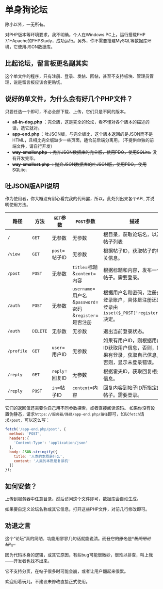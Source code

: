 # 单身狗论坛

除小以外，一无所有。

对PHP版本等环境要求，我不明确，个人在Windows PC上，运行搭载PHP 7.1+Apache的PHPStudy，成功运行。另外，你不需要搭建MySQL等数据库环境，它使用JSON数据库。

## 比起论坛，留言板更名副其实

这个单文件的程序，只有注册、登录、发帖、回帖，甚至不支持板块、管理员管理，说是留言板应该会更贴切。

## 说好的单文件，为什么会有好几个PHP文件？

只要任选一个即可，不必全部下载、上传，它们只是不同的版本。

* **all-in-dog.php** ：完全版，这是完全的论坛，看不懂对各个版本的描述的话，选它就对。
* **app-end.php** ：吐JSON版，与完全版比，这个版本返回的是JSON而不是HTML，且相比完全版缺少一些页面，适合前后端分离用。（不提供单独的前端文件，请自行开发）
* ~~**way-smaller.php** ：抛弃JSON数据库的完全版，使用PDO，使用SQLite.~~ 没有开发完毕。
* ~~**way-smallest.php** ：抛弃JSON数据库的吐JSON版，使用PDO，使用SQLite.~~

## 吐JSON版API说明

作为使用者，你大概没有耐心看完我的代码罢，所以，此处列出来各个API, 并说明使用方法。

路径 | 方法 | `GET`参数 | `POST`参数 | 描述
---- | ------ | ------ | ----- | ----
`/` | `GET` | 无参数 | 无参数 | 根目录，获取论坛名，以及帖子列表
`/view` | `GET` | `post`=帖子ID | 无参数 | 根据帖子ID，获取帖子的相关信息。
`/post` | `POST` | 无参数 | `title`=标题&`content`=内容 | 根据标题和内容，发布一个帖子。需要登录。
`/auth` | `POST` | 无参数 | `username`=用户名&`password`=密码&`register`=是否注册 | 根据用户名和密码，注册或登录账户，具体是注册还是登录由`isset($_POST['register'])`决定。
`/auth` | `DELETE` | 无参数 | 无参数 | 退出当前登录状态。
`/profile` | `GET` | `user`=用户ID | 无参数 | 如果有用户ID，则根据用户ID获取用户信息，否则，如果有登录，获取自己信息，否则，显示未登录错误。
`/reply` | `GET` | `reply`=回复ID | 无参数 | 根据霍夫ID，获取回复相关信息。
`/reply` | `POST` | `in`=帖子ID | `content`=内容 | 回复内容到帖子ID所指定的帖子。需要登录。

它们的返回值还需要你自己用不同参数探索，或者直接阅读源码。
如果你没有设置伪静态，请求`https://服务器/路径/app-end.php/路径`即可，如以`fetch`请求`/post`，可以这么写：

```js
fetch('/app-end.php/post', {
  method: 'POST',
  headers:{
    'Content-Type': 'application/json'
  },
  body: JSON.stringify({
    title: '人类的本质是什么',
    content: '人类的本质是复读机'
  })
});
```

## 如何安装？

上传到服务器中任意目录，然后访问这个文件即可，数据库会自动生成。

如果要自定义论坛名称或其它信息，打开这些PHP文件，对前几行修改即可。

## 劝退之言

这个“论坛”真的简陋，功能用寥寥几句话就能说清。~~而且它的原名是“*极简陋论坛*”。~~

因为代码本身的逻辑，或其它原因，有些bug可能很微妙，很难以排查，叫上我——开发者也找不出来。

它不支持分页，在帖子很多时可能会崩，或者让用户翻起来很累。

欢迎用着玩儿，不建议未修改直接正式使用。
